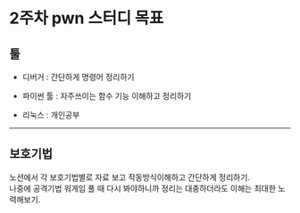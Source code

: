 # 2주차 pwn 스터디 목표

## 툴
* 디버거 : 간단하게 명령어 정리하기
- 파이썬 툴 : 자주쓰이는 함수 기능 이해하고 정리하기
* 리눅스 : 개인공부
---

## 보호기법
노션에서 각 보호기법별로 자료 보고 작동방식이해하고 간단하게 정리하기.  
나중에 공격기법 워게임 풀 때 다시 봐야하니까 정리는 대충하더라도 이해는 최대한 노력해보기.
